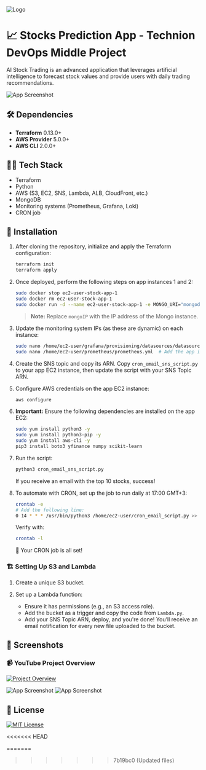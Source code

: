 
![Logo](https://cdn.iconscout.com/icon/premium/png-256-thumb/stock-prediction-5915866-4918534.png)

# 📈 Stocks Prediction App - Technion DevOps Middle Project

AI Stock Trading is an advanced application that leverages artificial intelligence to forecast stock values and provide users with daily trading recommendations.

![App Screenshot](https://i.imgur.com/9kxAl64.png)

## 🛠 Dependencies

- **Terraform** 0.13.0+
- **AWS Provider** 5.0.0+
- **AWS CLI** 2.0.0+

## 🧑‍💻 Tech Stack

- Terraform
- Python
- AWS (S3, EC2, SNS, Lambda, ALB, CloudFront, etc.)
- MongoDB
- Monitoring systems (Prometheus, Grafana, Loki)
- CRON job

## 🚀 Installation

1. After cloning the repository, initialize and apply the Terraform configuration:

   ```bash
   terraform init
   terraform apply
   ```

2. Once deployed, perform the following steps on app instances 1 and 2:

   ```bash
   sudo docker stop ec2-user-stock-app-1
   sudo docker rm ec2-user-stock-app-1
   sudo docker run -d --name ec2-user-stock-app-1 -e MONGO_URI="mongodb://mongoIP:27017" -p 5001:5001 -p 8000:8000 gabecasis/stock-app:5
   ```

   > **Note:** Replace `mongoIP` with the IP address of the Mongo instance.

3. Update the monitoring system IPs (as these are dynamic) on each instance:

   ```bash
   sudo nano /home/ec2-user/grafana/provisioning/datasources/datasources.yml  # Add the app instance IPs
   sudo nano /home/ec2-user/prometheus/prometheus.yml  # Add the app instance IPs
   ```

4. Create the SNS topic and copy its ARN. Copy `cron_email_sns_script.py` to your app EC2 instance, then update the script with your SNS Topic ARN.

5. Configure AWS credentials on the app EC2 instance:

   ```bash
   aws configure
   ```

6. **Important:** Ensure the following dependencies are installed on the app EC2:

   ```bash
   sudo yum install python3 -y
   sudo yum install python3-pip -y
   sudo yum install aws-cli -y
   pip3 install boto3 yfinance numpy scikit-learn
   ```

7. Run the script:

   ```bash
   python3 cron_email_sns_script.py
   ```

   If you receive an email with the top 10 stocks, success!

8. To automate with CRON, set up the job to run daily at 17:00 GMT+3:

   ```bash
   crontab -e
   # Add the following line:
   0 14 * * * /usr/bin/python3 /home/ec2-user/cron_email_script.py >> /home/ec2-user/cron_log.txt 2>&1
   ```

   Verify with:

   ```bash
   crontab -l
   ```

   🎉 Your CRON job is all set!

### 🏗 Setting Up S3 and Lambda

1. Create a unique S3 bucket.
2. Set up a Lambda function:

   - Ensure it has permissions (e.g., an S3 access role).
   - Add the bucket as a trigger and copy the code from `Lambda.py`.
   - Add your SNS Topic ARN, deploy, and you're done! You’ll receive an email notification for every new file uploaded to the bucket.

## 📸 Screenshots
### 📹 YouTube Project Overview
[![Project Overview](https://img.youtube.com/vi/IO6zt6l1M1I/0.jpg)](https://www.youtube.com/watch?v=IO6zt6l1M1I)

![App Screenshot](https://i.imgur.com/gvsYXlS.jpeg)
![App Screenshot](https://i.imgur.com/y42TZO9.jpeg)

## 📜 License

[![MIT License](https://img.shields.io/badge/License-MIT-green.svg)](https://choosealicense.com/licenses/mit/)

<<<<<<< HEAD

=======
>>>>>>> 7b19bc0 (Updated files)
